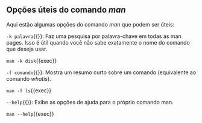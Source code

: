 ## Opções úteis do comando _man_
Aqui estão algumas opções do comando _man_ que podem ser úteis:

`-k palavra`{{}}: Faz uma pesquisa por palavra-chave em todas as man pages. Isso é útil quando você não sabe exatamente o nome do comando que deseja usar.

`man -k disk`{{exec}}

`-f comando`{{}}: Mostra um resumo curto sobre um comando (equivalente ao comando _whatis_).

`man -f ls`{{exec}}

`--help`{{}}: Exibe as opções de ajuda para o próprio comando man.

`man --help`{{exec}}
